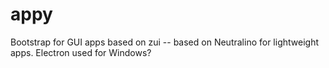 # appy
Bootstrap for GUI apps based on zui -- based on Neutralino for lightweight apps. Electron used for Windows?
